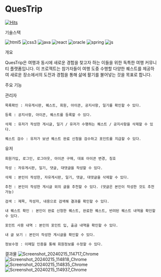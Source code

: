 # QuesTrip

[![Hits](https://hits.seeyoufarm.com/api/count/incr/badge.svg?url=https%3A%2F%2Fgithub.com%2FJang-JIYEOP%2FQuesTrip&count_bg=%2349AED6&title_bg=%23555555&icon=&icon_color=%23FFFFFF&title=Hits&edge_flat=false)](https://hits.seeyoufarm.com)

기술스택

![html5](https://img.shields.io/badge/HTML5-E34F26?style=for-the-badge&logo=html5&logoColor=white)
![css3](https://img.shields.io/badge/CSS3-1572B6?style=for-the-badge&logo=css3&logoColor=white)
![java](https://img.shields.io/badge/Java-ED8B00?style=for-the-badge&logo=openjdk&logoColor=white)
![react](https://img.shields.io/badge/React-20232A?style=for-the-badge&logo=react&logoColor=61DAFB)
![oracle](https://img.shields.io/badge/Oracle-F80000?style=for-the-badge&logo=Oracle&logoColor=white)
![spring](https://img.shields.io/badge/Spring-6DB33F?style=for-the-badge&logo=spring&logoColor=white)
![js](https://img.shields.io/badge/JavaScript-F7DF1E?style=for-the-badge&logo=JavaScript&logoColor=white)

개요

QuesTrip은 여행과 동시에 새로운 경험을 찾고자 하는 이들을 위한 독특한 여행 커뮤니티 플랫폼입니다. 
이 프로젝트는 참가자들이 여행 도중 수행할 다양한 퀘스트를 제공하여 새로운 장소에서의 도전과 경험을 통해 삶에 활기를 불어넣는 것을 목표로 합니다.

주요 기능

  관리자

  
    목록확인 : 자유게시판, 퀘스트, 회원, 아이콘, 공지사항, 일기를 확인할 수 있다.
    
    등록 : 공지사항, 아이콘, 퀘스트를 등록할 수 있다.
    
    삭제 : 유저가 작성한 게시글, 일기 / 유저가 수행하는 퀘스트 / 공지사항을 삭제할 수 있다.
    
    퀘스트 검수 : 유저가 보낸 퀘스트 완료 신청을 검수하고 포인트를 지급할 수 있다.
    
    
  유저
  
    회원가입, 로그인, 로그아웃, 아이콘 구매, 대표 아이콘 변경, 칭호
    
    작성 : 자유게시판, 일기, 댓글, 대댓글을 작성할 수 있다.
    
    삭제 : 본인이 작성한, 자유게시판, 일기, 댓글, 대댓글을 삭제할 수 있다.
    
    추천 : 본인이 작성한 게시글 외의 글을 추천할 수 있다. (댓글은 본인이 작성한 것도 추천 가능)
    
    검색 : 제목, 작성자, 내용으로 검색해 결과를 확인할 수 있다.
    
    내 퀘스트 확인 : 본인이 완료 신청한 퀘스트, 완료한 퀘스트, 반려된 퀘스트 내역을 확인할 수 있다.
    
    포인트 사용 내역 : 본인의 포인트 입, 출금 내역을 확인할 수 있다.
    
    내 글 보기 : 본인이 작성한 게시글을 확인할 수 있다.
    
    정보수정 : 이메일 인증을 통해 회원정보를 수정할 수 있다.

결과물
![Screenshot_20240215_114717_Chrome](https://github.com/Jang-JIYEOP/QuesTrip/assets/142884497/1d92198d-4885-472c-8573-8e2bcc87fe64)
![Screenshot_20240215_114818_Chrome](https://github.com/Jang-JIYEOP/QuesTrip/assets/142884497/871d54d8-a371-402c-8757-00fa5c9f3bb9)
![Screenshot_20240215_114835_Chrome](https://github.com/Jang-JIYEOP/QuesTrip/assets/142884497/ba3912c6-c140-439f-8ab7-87c753b2728f)
![Screenshot_20240215_114937_Chrome](https://github.com/Jang-JIYEOP/QuesTrip/assets/142884497/67b14a29-b5d2-4b7e-9c46-5aaeebdf64c8)
